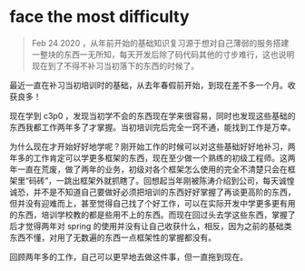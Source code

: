 # face the most difficulty

> Feb 24 2020 ，从年前开始的基础知识复习源于想对自己薄弱的服务搭建一整块的东西一无所知，每天开发后除了码代码其他的寸步难行，这也说明现在到了不得不补习当初落下的东西的时候了。

最近一直在补习当初培训时的基础，从去年春假前开始，到现在差不多一个月。收获良多！

现在学到 c3p0 ，发现当初学不会的东西现在学来很容易，同时也发现这些基础的东西我都工作两年多了才掌握。当初培训完后完全一窍不通，能找到工作是万幸。

为什么现在才开始好好地学呢？刚开始工作的时候可以对这些基础好好地补习，两年多的工作肯定可以学更多框架的东西，现在至少做一个熟练的初级工程师。这两年一直在荒废，做了两年的业务，初级对各个框架怎么使用的完全不清楚只会在框架里“码砖”，一跳出框架外就抓瞎了。回想起当年刚被陈涛介绍到公司，每天诚惶诚恐，并不是不知道自己要做好必须把培训的东西好好掌握了再谈更高阶的东西，但并没有迎难而上，甚至觉得自己找了个好工作，可以在实际开发中学更多更有用的东西，培训学校教的都是些用不上的东西。而现在回过头去学这些东西，掌握了后才觉得两年对 spring 的使用并没有让自己收获什么，相反，因为之前的基础类东西不懂，对用了无数遍的东西一点框架性的掌握都没有。

回顾两年多的工作，自己可以更早地去做这件事，但一直拖到现在。
